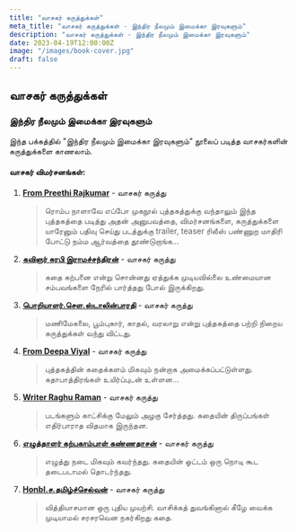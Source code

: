 ```yaml
---
title: "வாசகர் கருத்துக்கள்"
meta_title: "வாசகர் கருத்துக்கள் - இந்திர நீலமும் இமைக்கா இரவுகளும்"
description: "வாசகர் கருத்துக்கள் - இந்திர நீலமும் இமைக்கா இரவுகளும்"
date: 2023-04-19T12:00:00Z
image: "/images/book-cover.jpg"
draft: false
---
```


## வாசகர் கருத்துக்கள்
### இந்திர நீலமும் இமைக்கா இரவுகளும்

இந்த பக்கத்தில் "இந்திர நீலமும் இமைக்கா இரவுகளும்" நூலைப் படித்த வாசகர்களின் கருத்துக்களை காணலாம்.

#### வாசகர் விமர்சனங்கள்:

1. **[From Preethi Rajkumar](review-1)** - வாசகர் கருத்து
   > ரொம்ப நாளாவே எப்போ முகநூல் புத்தகத்துக்கு வந்தாலும் இந்த புத்தகத்தை படித்து அதன் அனுபவத்தை, விமர்சனங்களை, கருத்துக்களை யாரேனும் பதிவு செய்து படத்துக்கு trailer, teaser ரிலீஸ் பண்ணுற மாதிரி போட்டு நம்ம ஆர்வத்தை தூண்டுறாங்க...

2. **[கவிஞர் சுரபி இராமச்சந்திரன்](review-2)** - வாசகர் கருத்து
   > கதை கற்பனை என்று சொன்னது ஏத்துக்க முடியவில்லை உண்மையான சம்பவங்களை நேரில் பார்த்தது போல் இருக்கிறது.

3. **[பொறியாளர்.செள.ஸ்டாலின்பாரதி](review-3)** - வாசகர் கருத்து
   > மணிமேகலை, பூம்புகார், காதல், வரலாறு என்று புத்தகத்தை பற்றி நிறைய கருத்துக்கள் வந்து விட்டது.

4. **[From Deepa Viyal](review-4)** - வாசகர் கருத்து
   > புத்தகத்தின் கதைக்களம் மிகவும் நன்றாக அமைக்கப்பட்டுள்ளது. கதாபாத்திரங்கள் உயிர்ப்புடன் உள்ளன...

5. **[Writer Raghu Raman](review-5)** - வாசகர் கருத்து
   > படங்களும் காட்சிக்கு மேலும் அழகு சேர்த்தது. கதையின் திருப்பங்கள் எதிர்பாராத விதமாக இருந்தன.

6. **[எழுத்தாளர் கற்பகாம்பாள் கண்ணதாசன்](review-6)** - வாசகர் கருத்து
   > எழுத்து நடை மிகவும் கவர்ந்தது. கதையின் ஓட்டம் ஒரு நொடி கூட தடைபடாமல் தொடர்ந்தது.

7. **[Honbl.ச.தமிழ்ச்செல்வன்](review-7)** - வாசகர் கருத்து
   > வித்தியாசமான ஒரு புதிய முயற்சி. வாசிக்கத் துவங்கினால் கீழே வைக்க முடியாமல் சரசரவென நகர்கிறது கதை.
